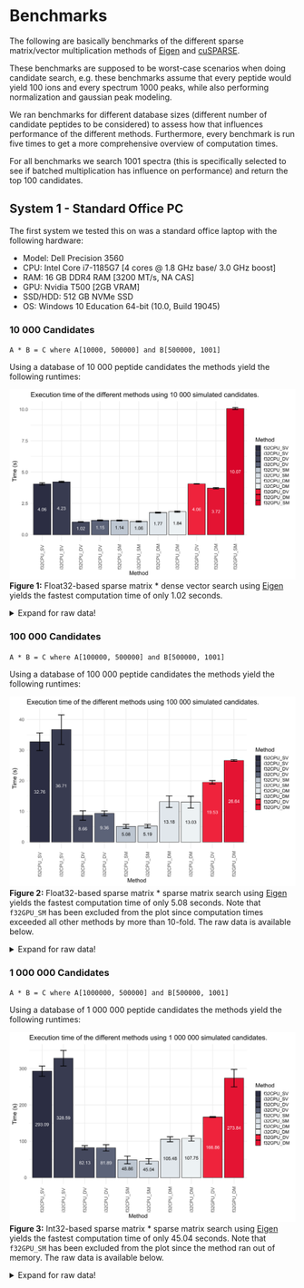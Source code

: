 # Benchmarks

The following are basically benchmarks of the different sparse matrix/vector
multiplication methods of [Eigen](https://eigen.tuxfamily.org/) and
[cuSPARSE](https://docs.nvidia.com/cuda/cusparse/).

These benchmarks are supposed to be worst-case scenarios when doing candidate
search, e.g. these benchmarks assume that every peptide would yield 100 ions and
every spectrum 1000 peaks, while also performing normalization and gaussian peak
modeling.

We ran benchmarks for different database sizes (different number of candidate
peptides to be considered) to assess how that influences performance of the
different methods. Furthermore, every benchmark is run five times to get a more
comprehensive overview of computation times.

For all benchmarks we search 1001 spectra (this is specifically selected to see
if batched multiplication has influence on performance) and return the top 100
candidates.

## System 1 - Standard Office PC

The first system we tested this on was a standard office laptop with the
following hardware:
- Model: Dell Precision 3560
- CPU: Intel Core i7-1185G7 [4 cores @ 1.8 GHz base/ 3.0 GHz boost]
- RAM: 16 GB DDR4 RAM [3200 MT/s, NA CAS]
- GPU: Nvidia T500 [2GB VRAM]
- SSD/HDD: 512 GB NVMe SSD
- OS: Windows 10 Education 64-bit (10.0, Build 19045)

### 10 000 Candidates

`A * B = C where A[10000, 500000] and B[500000, 1001]`

Using a database of 10 000 peptide candidates the methods yield the following
runtimes:

![benchmark_pc_10000](Benchmarks/benchmark_pc_10000.svg)
**Figure 1:** Float32-based sparse matrix * dense vector search using
[Eigen](https://eigen.tuxfamily.org/) yields the fastest computation time of
only 1.02 seconds.

<details><summary>Expand for raw data!</summary>

| Method    |   Candidates |   Run 1 |     Run 2 |    Run 3 |    Run 4 |    Run 5 |      Min |      Max |     Mean |        SD |   Rank |    Y |   N |
|:----------|-------------:|--------:|----------:|---------:|---------:|---------:|---------:|---------:|---------:|----------:|-------:|-----:|----:|
| f32CPU_SV |        10000 | 3.96232 |  3.99317  |  4.16333 |  4.12433 |  4.03925 | 3.96232  |  4.16333 |  4.05648 | 0.0854273 |      8 | 1001 | 100 |
| i32CPU_SV |        10000 | 4.20677 |  4.21627  |  4.18454 |  4.21334 |  4.30658 | 4.18454  |  4.30658 |  4.2255  | 0.0469989 |      9 | 1001 | 100 |
| f32CPU_DV |        10000 | 1.02714 |  0.999038 |  1.04962 |  1.01544 |  1.03139 | 0.999038 |  1.04962 |  1.02453 | 0.0188148 |      1 | 1001 | 100 |
| i32CPU_DV |        10000 | 1.088   |  1.17937  |  1.17109 |  1.1531  |  1.18244 | 1.088    |  1.18244 |  1.1548  | 0.0390465 |      4 | 1001 | 100 |
| f32CPU_SM |        10000 | 1.16123 |  1.14092  |  1.08636 |  1.17035 |  1.1552  | 1.08636  |  1.17035 |  1.14281 | 0.0333204 |      3 | 1001 | 100 |
| i32CPU_SM |        10000 | 1.01817 |  1.06418  |  1.01925 |  1.07144 |  1.13448 | 1.01817  |  1.13448 |  1.0615  | 0.0476856 |      2 | 1001 | 100 |
| f32CPU_DM |        10000 | 1.8242  |  1.77216  |  1.74569 |  1.715   |  1.77249 | 1.715    |  1.8242  |  1.76591 | 0.040254  |      5 | 1001 | 100 |
| i32CPU_DM |        10000 | 1.91169 |  1.86213  |  1.79263 |  1.82148 |  1.81984 | 1.79263  |  1.91169 |  1.84156 | 0.0463954 |      6 | 1001 | 100 |
| f32GPU_DV |        10000 | 4.03647 |  4.09389  |  4.05512 |  4.07632 |  4.05695 | 4.03647  |  4.09389 |  4.06375 | 0.0219723 |      9 | 1001 | 100 |
| f32GPU_DM |        10000 | 3.62518 |  3.74288  |  3.75778 |  3.71924 |  3.73217 | 3.62518  |  3.75778 |  3.71545 | 0.0524091 |      7 | 1001 | 100 |
| f32GPU_SM |        10000 | 9.95502 | 10.0398   | 10.1103  | 10.1644  | 10.0673  | 9.95502  | 10.1644  | 10.0674  | 0.0784879 |     11 | 1001 | 100 |

</details>

### 100 000 Candidates

`A * B = C where A[100000, 500000] and B[500000, 1001]`

Using a database of 100 000 peptide candidates the methods yield the following
runtimes:

![benchmark_pc_100000](Benchmarks/benchmark_pc_100000.svg)
**Figure 2:** Float32-based sparse matrix * sparse matrix search using
[Eigen](https://eigen.tuxfamily.org/) yields the fastest computation time of
only 5.08 seconds. Note that `f32GPU_SM` has been excluded from the plot since
computation times exceeded all other methods by more than 10-fold. The raw data
is available below.

<details><summary>Expand for raw data!</summary>

| Method    |   Candidates |     Run 1 |     Run 2 |     Run 3 |     Run 4 |     Run 5 |       Min |       Max |      Mean |        SD |   Rank |    Y |   N |
|:----------|-------------:|----------:|----------:|----------:|----------:|----------:|----------:|----------:|----------:|----------:|-------:|-----:|----:|
| f32CPU_SV |       100000 |  35.304   |  34.8771  |  31.7219  |  33.6381  |  28.2473  |  28.2473  |  35.304   |  32.7577  |  2.87956  |      9 | 1001 | 100 |
| i32CPU_SV |       100000 |  41.3168  |  42.1746  |  35.1852  |  33.7421  |  31.1516  |  31.1516  |  42.1746  |  36.7141  |  4.82477  |     10 | 1001 | 100 |
| f32CPU_DV |       100000 |   9.8869  |   9.8668  |   9.57659 |   7.34046 |   6.65369 |   6.65369 |   9.8869  |   8.66489 |  1.54662  |      3 | 1001 | 100 |
| i32CPU_DV |       100000 |   9.78072 |   9.80233 |   9.30471 |   7.98685 |   9.94904 |   7.98685 |   9.94904 |   9.36473 |  0.807484 |      4 | 1001 | 100 |
| f32CPU_SM |       100000 |   5.92302 |   5.56398 |   4.88576 |   4.40602 |   4.63187 |   4.40602 |   5.92302 |   5.08213 |  0.639863 |      1 | 1001 | 100 |
| i32CPU_SM |       100000 |   5.36173 |   5.56918 |   5.83226 |   4.43903 |   4.73719 |   4.43903 |   5.83226 |   5.18788 |  0.581964 |      2 | 1001 | 100 |
| f32CPU_DM |       100000 |  13.9166  |  14.7445  |  14.933   |  11.0524  |  11.2453  |  11.0524  |  14.933   |  13.1783  |  1.89294  |      6 | 1001 | 100 |
| i32CPU_DM |       100000 |  14.0893  |  14.2498  |  14.913   |  11.2577  |  10.6276  |  10.6276  |  14.913   |  13.0275  |  1.9409   |      5 | 1001 | 100 |
| f32GPU_DV |       100000 |  19.6112  |  20.1476  |  19.9083  |  19.1877  |  18.8013  |  18.8013  |  20.1476  |  19.5312  |  0.542965 |      7 | 1001 | 100 |
| f32GPU_DM |       100000 |  26.7439  |  26.9163  |  26.7714  |  26.4168  |  26.3571  |  26.3571  |  26.9163  |  26.6411  |  0.241999 |      8 | 1001 | 100 |
| f32GPU_SM |       100000 | 880.093   | 919.047   | 807.312   | 792.249   | 774.371   | 774.371   | 919.047   | 834.615   | 61.9812   |     11 | 1001 | 100 |

</details>

### 1 000 000 Candidates

`A * B = C where A[1000000, 500000] and B[500000, 1001]`

Using a database of 1 000 000 peptide candidates the methods yield the following
runtimes:

![benchmark_pc_1000000](Benchmarks/benchmark_pc_1000000.svg)
**Figure 3:** Int32-based sparse matrix * sparse matrix search using
[Eigen](https://eigen.tuxfamily.org/) yields the fastest computation time of
only 45.04 seconds. Note that `f32GPU_SM` has been excluded from the plot since
the method ran out of memory. The raw data is available below.

<details><summary>Expand for raw data!</summary>

| Method    |   Candidates |    Run 1 |    Run 2 |    Run 3 |    Run 4 |    Run 5 |      Min |      Max |     Mean |       SD |   Rank |    Y |   N |
|:----------|-------------:|---------:|---------:|---------:|---------:|---------:|---------:|---------:|---------:|---------:|-------:|-----:|----:|
| f32CPU_SV |      1000000 | 292.024  | 305.725  | 275.855  | 283.298  | 308.572  | 275.855  | 308.572  | 293.095  | 14.0837  |      9 | 1001 | 100 |
| i32CPU_SV |      1000000 | 337.896  | 330.922  | 293.953  | 328.767  | 351.387  | 293.953  | 351.387  | 328.585  | 21.2805  |     10 | 1001 | 100 |
| f32CPU_DV |      1000000 |  87.1387 |  78.9427 |  73.9562 |  82.5062 |  88.0868 |  73.9562 |  88.0868 |  82.1261 |  5.8669  |      4 | 1001 | 100 |
| i32CPU_DV |      1000000 |  88.2644 |  76.9449 |  70.4682 |  81.2829 |  92.4659 |  70.4682 |  92.4659 |  81.8853 |  8.77158 |      3 | 1001 | 100 |
| f32CPU_SM |      1000000 |  59.1796 |  42.2678 |  38.3327 |  43.238  |  61.2774 |  38.3327 |  61.2774 |  48.8591 | 10.5662  |      2 | 1001 | 100 |
| i32CPU_SM |      1000000 |  41.7158 |  45.5913 |  38.0705 |  43.2118 |  56.596  |  38.0705 |  56.596  |  45.0371 |  7.0145  |      1 | 1001 | 100 |
| f32CPU_DM |      1000000 | 105.11   | 106.617  |  95.4387 | 105.418  | 114.833  |  95.4387 | 114.833  | 105.483  |  6.88718 |      5 | 1001 | 100 |
| i32CPU_DM |      1000000 | 113.402  | 105.918  |  96.2186 | 109.205  | 113.995  |  96.2186 | 113.995  | 107.748  |  7.23534 |      6 | 1001 | 100 |
| f32GPU_DV |      1000000 | 166.4    | 165.727  | 165.672  | 167.374  | 169.121  | 165.672  | 169.121  | 166.859  |  1.4387  |      7 | 1001 | 100 |
| f32GPU_DM |      1000000 | 301.266  | 299.136  | 254.768  | 257.244  | 256.796  | 254.768  | 301.266  | 273.842  | 24.0922  |      8 | 1001 | 100 |

</details>
